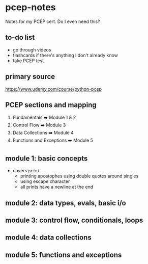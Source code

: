 # pcep-notes
Notes for my PCEP cert. Do I even need this?

## to-do list
* go through videos
* flashcards if there's anything I don't already know
* take PCEP test

## primary source
https://www.udemy.com/course/python-pcep

## PCEP sections and mapping
1. Fundamentals ➡️ Module 1 & 2
2. Control Flow ➡️ Module 3
3. Data Collections ➡️ Module 4
4. Functions and Exceptions ➡️ Module 5

## module 1: basic concepts
* covers ```print```
    * printing apostophes using double quotes around singles
    * using escape character
    * all prints have a newline at the end
    

## module 2: data types, evals, basic i/o

## module 3: control flow, conditionals, loops

## module 4: data collections

## module 5: functions and exceptions

